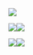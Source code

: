 ![](http://github-profile-summary-cards.vercel.app/api/cards/profile-details?username=VDFOREVER&theme=github_dark)

![](http://github-profile-summary-cards.vercel.app/api/cards/repos-per-language?username=VDFOREVER&theme=github_dark)![](http://github-profile-summary-cards.vercel.app/api/cards/most-commit-language?username=VDFOREVER&theme=github_dark)

![](http://github-profile-summary-cards.vercel.app/api/cards/stats?username=VDFOREVER&theme=github_dark)![](http://github-profile-summary-cards.vercel.app/api/cards/productive-time?username=VDFOREVER&theme=github_dark&utcOffset=8)
